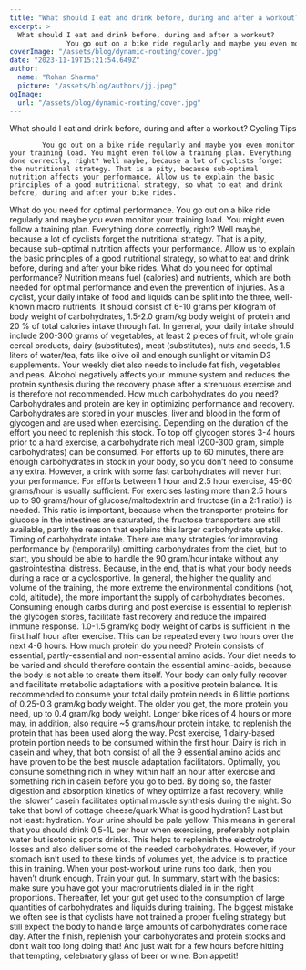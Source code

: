 ```yaml
---
title: "What should I eat and drink before, during and after a workout?"
excerpt: >
  What should I eat and drink before, during and after a workout?
              You go out on a bike ride regularly and maybe you even monitor your training load. You might even follow a training plan. Ev
coverImage: "/assets/blog/dynamic-routing/cover.jpg"
date: "2023-11-19T15:21:54.649Z"
author:
  name: "Rohan Sharma"
  picture: "/assets/blog/authors/jj.jpeg"
ogImage:
  url: "/assets/blog/dynamic-routing/cover.jpg"
---
```


What should I eat and drink before, during and after a workout?
        Cycling Tips      
  
  
  
			You go out on a bike ride regularly and maybe you even monitor your training load. You might even follow a training plan. Everything done correctly, right? Well maybe, because a lot of cyclists forget the nutritional strategy. That is a pity, because sub-optimal nutrition affects your performance. Allow us to explain the basic principles of a good nutritional strategy, so what to eat and drink before, during and after your bike rides.
What do you need for optimal performance.
You go out on a bike ride regularly and maybe you even monitor your training load. You might even follow a training plan. Everything done correctly, right? Well maybe, because a lot of cyclists forget the nutritional strategy. That is a pity, because sub-optimal nutrition affects your performance. Allow us to explain the basic principles of a good nutritional strategy, so what to eat and drink before, during and after your bike rides.
What do you need for optimal performance?
Nutrition means fuel (calories) and nutrients, which are both needed for optimal performance and even the prevention of injuries. As a cyclist, your daily intake of food and liquids can be split into the three, well-known macro nutrients. It should consist of 6-10 grams per kilogram of body weight of carbohydrates, 1.5-2.0 gram/kg body weight of protein and 20 % of total calories intake through fat. In general, your daily intake should include 200-300 grams of vegetables, at least 2 pieces of fruit, whole grain cereal products, dairy (substitutes), meat (substitutes), nuts and seeds, 1.5 liters of water/tea, fats like olive oil and enough sunlight or vitamin D3 supplements. Your weekly diet also needs to include fat fish, vegetables and peas. Alcohol negatively affects your immune system and reduces the protein synthesis during the recovery phase after a strenuous exercise and is therefore not recommended.
How much carbohydrates do you need?
Carbohydrates and protein are key in optimizing performance and recovery. Carbohydrates are stored in your muscles, liver and blood in the form of glycogen and are used when exercising. Depending on the duration of the effort you need to replenish this stock. To top off glycogen stores 3-4 hours prior to a hard exercise, a carbohydrate rich meal (200-300 gram, simple carbohydrates) can be consumed. For efforts up to 60 minutes, there are enough carbohydrates in stock in your body, so you don’t need to consume any extra. However, a drink with some fast carbohydrates will never hurt your performance. For efforts between 1 hour and 2.5 hour exercise, 45-60 grams/hour is usually sufficient. For exercises lasting more than 2.5 hours up to 90 grams/hour of glucose/maltodextrin and fructose (in a 2:1 ratio!) is needed. This ratio is important, because when the transporter proteins for glucose in the intestines are saturated, the fructose transporters are still available, partly the reason that explains this larger carbohydrate uptake.
Timing of carbohydrate intake.
There are many strategies for improving performance by (temporarily) omitting carbohydrates from the diet, but to start, you should be able to handle the 90 gram/hour intake without any gastrointestinal distress. Because, in the end, that is what your body needs during a race or a cyclosportive. In general, the higher the quality and volume of the training, the more extreme the environmental conditions (hot, cold, altitude), the more important the supply of carbohydrates becomes. Consuming enough carbs during and post exercise is essential to replenish the glycogen stores, facilitate fast recovery and reduce the impaired immune response. 1.0-1.5 gram/kg body weight of carbs is sufficient in the first half hour after exercise. This can be repeated every two hours over the next 4-6 hours.
How much protein do you need?
Protein consists of essential, partly-essential and non-essential amino acids. Your diet needs to be varied and should therefore contain the essential amino-acids, because the body is not able to create them itself. Your body can only fully recover and facilitate metabolic adaptations with a positive protein balance. It is recommended to consume your total daily protein needs in 6 little portions of 0.25-0.3 gram/kg body weight. The older you get, the more protein you need, up to 0.4 gram/kg body weight. Longer bike rides of 4 hours or more may, in addition, also require ~5 grams/hour protein intake, to replenish the protein that has been used along the way. Post exercise, 1 dairy-based protein portion needs to be consumed within the first hour. Dairy is rich in casein and whey, that both consist of all the 9 essential amino acids and have proven to be the best muscle adaptation facilitators. Optimally, you consume something rich in whey within half an hour after exercise and something rich in casein before you go to bed. By doing so, the faster digestion and absorption kinetics of whey optimize a fast recovery, while the ‘slower’ casein facilitates optimal muscle synthesis during the night. So take that bowl of cottage cheese/quark
What is good hydration?
Last but not least: hydration. Your urine should be pale yellow. This means in general that you should drink 0,5-1L per hour when exercising, preferably not plain water but isotonic sports drinks. This helps to replenish the electrolyte losses and also deliver some of the needed carbohydrates. However, if your stomach isn’t used to these kinds of volumes yet, the advice is to practice this in training. When your post-workout urine runs too dark, then you haven’t drunk enough.
Train your gut.
In summary, start with the basics: make sure you have got your macronutrients dialed in in the right proportions. Thereafter, let your gut get used to the consumption of large quantities of carbohydrates and liquids during training. The biggest mistake we often see is that cyclists have not trained a proper fueling strategy but still expect the body to handle large amounts of carbohydrates come race day. After the finish, replenish your carbohydrates and protein stocks and don’t wait too long doing that! And just wait for a few hours before hitting that tempting, celebratory glass of beer or wine. Bon appetit!